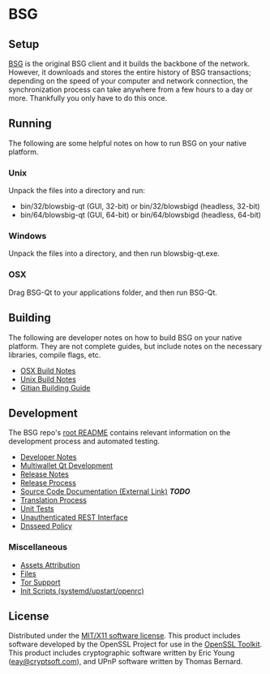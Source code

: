 BSG
=====================

Setup
---------------------
[BSG](https://mirq.io/) is the original BSG client and it builds the backbone of the network. However, it downloads and stores the entire history of BSG transactions; depending on the speed of your computer and network connection, the synchronization process can take anywhere from a few hours to a day or more. Thankfully you only have to do this once.

Running
---------------------
The following are some helpful notes on how to run BSG on your native platform.

### Unix

Unpack the files into a directory and run:

- bin/32/blowsbig-qt (GUI, 32-bit) or bin/32/blowsbigd (headless, 32-bit)
- bin/64/blowsbig-qt (GUI, 64-bit) or bin/64/blowsbigd (headless, 64-bit)

### Windows

Unpack the files into a directory, and then run blowsbig-qt.exe.

### OSX

Drag BSG-Qt to your applications folder, and then run BSG-Qt.

Building
---------------------
The following are developer notes on how to build BSG on your native platform. They are not complete guides, but include notes on the necessary libraries, compile flags, etc.

- [OSX Build Notes](build-osx.md)
- [Unix Build Notes](build-unix.md)
- [Gitian Building Guide](gitian-building.md)

Development
---------------------
The BSG repo's [root README](https://github.com/blowsbig/blowsbig/blob/master/README.md) contains relevant information on the development process and automated testing.

- [Developer Notes](developer-notes.md)
- [Multiwallet Qt Development](multiwallet-qt.md)
- [Release Notes](release-notes.md)
- [Release Process](release-process.md)
- [Source Code Documentation (External Link)](https://dev.visucore.com/bitcoin/doxygen/) ***TODO***
- [Translation Process](translation_process.md)
- [Unit Tests](unit-tests.md)
- [Unauthenticated REST Interface](REST-interface.md)
- [Dnsseed Policy](dnsseed-policy.md)

### Miscellaneous
- [Assets Attribution](assets-attribution.md)
- [Files](files.md)
- [Tor Support](tor.md)
- [Init Scripts (systemd/upstart/openrc)](init.md)

License
---------------------
Distributed under the [MIT/X11 software license](http://www.opensource.org/licenses/mit-license.php).
This product includes software developed by the OpenSSL Project for use in the [OpenSSL Toolkit](https://www.openssl.org/). This product includes
cryptographic software written by Eric Young ([eay@cryptsoft.com](mailto:eay@cryptsoft.com)), and UPnP software written by Thomas Bernard.

